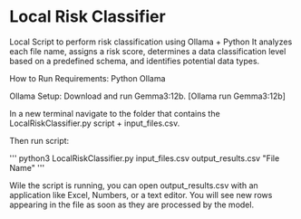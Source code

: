 # Local Risk Classifier
Local Script to perform risk classification using Ollama + Python
It analyzes each file name, assigns a risk score, determines a data classification level based on a predefined schema, and identifies potential data types.

How to Run
Requirements:
Python
Ollama

Ollama Setup:
Download and run Gemma3:12b. [Ollama run Gemma3:12b]

In a new terminal navigate to the folder that contains the LocalRiskClassifier.py script + input_files.csv. 

Then run script: 

'''
python3 LocalRiskClassifier.py input_files.csv output_results.csv "File Name"
'''

Wile the script is running, you can open output_results.csv with an application like Excel, Numbers, or a text editor. You will see new rows appearing in the file as soon as they are processed by the model.

